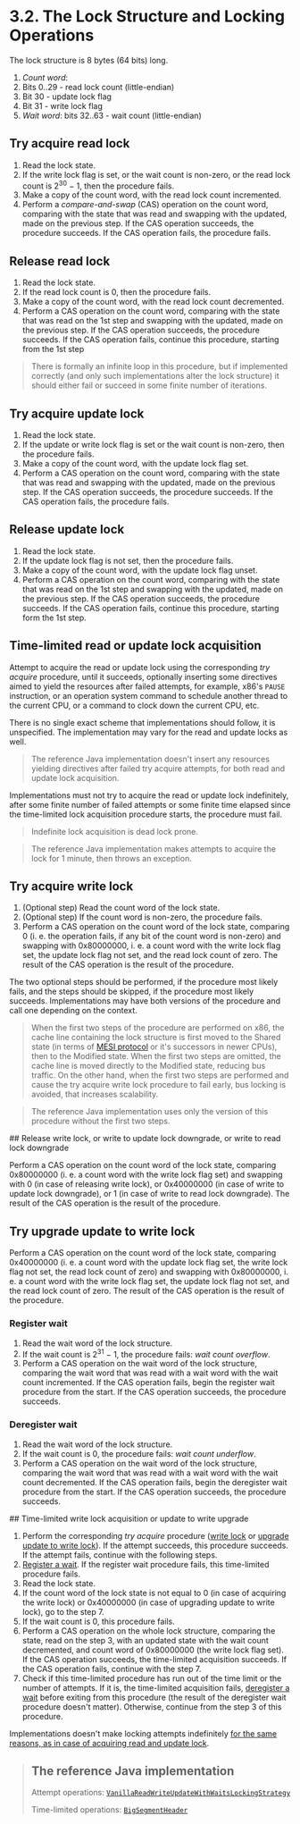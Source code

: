 # 3.2. The Lock Structure and Locking Operations

The lock structure is 8 bytes (64 bits) long.

 1. *Count word*:
  1. Bits 0..29 - read lock count (little-endian)
  2. Bit 30 - update lock flag
  3. Bit 31 - write lock flag
 2. *Wait word*: bits 32..63 - wait count (little-endian)

## Try acquire read lock

 1. Read the lock state.
 2. If the write lock flag is set, or the wait count is non-zero, or the read lock count is
 2<sup>30</sup> &minus; 1, then the procedure fails.
 3. Make a copy of the count word, with the read lock count incremented.
 4. Perform a *compare-and-swap* (CAS) operation on the count word, comparing with the state that
 was read and swapping with the updated, made on the previous step. If the CAS operation succeeds,
 the procedure succeeds. If the CAS operation fails, the procedure fails.

## Release read lock

 1. Read the lock state.
 2. If the read lock count is 0, then the procedure fails.
 3. Make a copy of the count word, with the read lock count decremented.
 4. Perform a CAS operation on the count word, comparing with the state that was read on the 1st
 step and swapping with the updated, made on the previous step. If the CAS operation succeeds,
 the procedure succeeds. If the CAS operation fails, continue this procedure, starting from the 1st
 step

> There is formally an infinite loop in this procedure, but if implemented correctly (and only
> such implementations alter the lock structure) it should either fail or succeed in some finite
> number of iterations.

## Try acquire update lock

 1. Read the lock state.
 2. If the update or write lock flag is set or the wait count is non-zero, then the procedure fails.
 3. Make a copy of the count word, with the update lock flag set.
 4. Perform a CAS operation on the count word, comparing with the state that was read and swapping
 with the updated, made on the previous step. If the CAS operation succeeds, the procedure succeeds.
 If the CAS operation fails, the procedure fails.

## Release update lock

 1. Read the lock state.
 2. If the update lock flag is not set, then the procedure fails.
 3. Make a copy of the count word, with the update lock flag unset.
 4. Perform a CAS operation on the count word, comparing with the state that was read on the 1st
 step and swapping with the updated, made on the previous step. If the CAS operation succeeds, the
 procedure succeeds. If the CAS operation fails, continue this procedure, starting form the 1st
 step.

## Time-limited read or update lock acquisition

Attempt to acquire the read or update lock using the corresponding *try acquire* procedure, until it
succeeds, optionally inserting some directives aimed to yield the resources after failed attempts,
for example, x86's `PAUSE` instruction, or an operation system command to schedule another thread to
the current CPU, or a command to clock down the current CPU, etc.

There is no single exact scheme that implementations should follow, it is unspecified. The
implementation may vary for the read and update locks as well.

> The reference Java implementation doesn't insert any resources yielding directives after failed
> try acquire attempts, for both read and update lock acquisition.

Implementations must not try to acquire the read or update lock indefinitely, after some finite
number of failed attempts or some finite time elapsed since the time-limited lock acquisition
procedure starts, the procedure must fail.

> Indefinite lock acquisition is dead lock prone.

> The reference Java implementation makes attempts to acquire the lock for 1 minute, then throws
> an exception.

## Try acquire write lock

 1. (Optional step) Read the count word of the lock state.
 2. (Optional step) If the count word is non-zero, the procedure fails.
 3. Perform a CAS operation on the count word of the lock state, comparing 0 (i. e. the operation
 fails, if any bit of the count word is non-zero) and swapping with 0x80000000, i. e. a count word
 with the write lock flag set, the update lock flag not set, and the read lock count of zero. The
 result of the CAS operation is the result of the procedure.

The two optional steps should be performed, if the procedure most likely fails, and the steps should
be skipped, if the procedure most likely succeeds. Implementations may have both versions of the
procedure and call one depending on the context.

> When the first two steps of the procedure are performed on x86, the cache line containing the lock
> structure is first moved to the Shared state (in terms of [MESI protocol](
> https://en.wikipedia.org/wiki/MESI_protocol) or it's successors in newer CPUs), then to the
> Modified state. When the first two steps are omitted, the cache line is moved directly to the
> Modified state, reducing bus traffic. On the other hand, when the first two steps are performed
> and cause the try acquire write lock procedure to fail early, bus locking is avoided, that
> increases scalability.

> The reference Java implementation uses only the version of this procedure without the first two
> steps.

<a name="release-write-lock" />
<a name="write-to-update-lock-downgrade" />
<a name="write-to-read-lock-downgrade" />
## Release write lock, or write to update lock downgrade, or write to read lock downgrade

Perform a CAS operation on the count word of the lock state, comparing 0x80000000 (i. e. a count
word with the write lock flag set) and swapping with 0 (in case of releasing write lock), or
0x40000000 (in case of write to update lock downgrade), or 1 (in case of write to read lock
downgrade). The result of the CAS operation is the result of the procedure.

## Try upgrade update to write lock

Perform a CAS operation on the count word of the lock state, comparing 0x40000000 (i. e. a count
word with the update lock flag set, the write lock flag not set, the read lock count of zero) and
swapping with 0x80000000, i. e. a count word with the write lock flag set, the update lock flag not
set, and the read lock count of zero. The result of the CAS operation is the result of the
procedure.

### Register wait

 1. Read the wait word of the lock structure.
 2. If the wait count is 2<sup>31</sup> &minus; 1, the procedure fails: *wait count overflow*.
 3. Perform a CAS operation on the wait word of the lock structure, comparing the wait word that was
 read with a wait word with the wait count incremented. If the CAS operation fails, begin the
 register wait procedure from the start. If the CAS operation succeeds, the procedure succeeds.

### Deregister wait

 1. Read the wait word of the lock structure.
 2. If the wait count is 0, the procedure fails: *wait count underflow*.
 3. Perform a CAS operation on the wait word of the lock structure, comparing the wait word that was
 read with a wait word with the wait count decremented. If the CAS operation fails, begin the
 deregister wait procedure from the start. If the CAS operation succeeds, the procedure succeeds.

<a name="time-limited-write-lock-acquisition" />
<a name="time-limited-update-to-write-lock-upgrade" />
## Time-limited write lock acquisition or update to write upgrade

 1. Perform the corresponding *try acquire* procedure ([write lock](#try-acquire-write-lock) or
 [upgrade update to write lock](#try-upgrade-update-to-write-lock)). If the attempt succeeds, this
 procedure succeeds. If the attempt fails, continue with the following steps.
 2. [Register a wait](#register-wait). If the register wait procedure fails, this time-limited
 procedure fails.
 3. Read the lock state.
 4. If the count word of the lock state is not equal to 0 (in case of acquiring the write lock) or
 0x40000000 (in case of upgrading update to write lock), go to the step 7.
 5. If the wait count is 0, this procedure fails.
 6. Perform a CAS operation on the whole lock structure, comparing the state, read on the step 3,
 with an updated state with the wait count decremented, and count word of 0x80000000 (the write lock
 flag set). If the CAS operation succeeds, the time-limited acquisition succeeds. If the CAS
 operation fails, continue with the step 7.
 7. Check if this time-limited procedure has run out of the time limit or the number of attempts.
 If it is, the time-limited acquisition fails, [deregister a wait](#deregister-wait) before exiting
 from this procedure (the result of the deregister wait procedure doesn't matter). Otherwise,
 continue from the step 3 of this procedure.

Implementations doesn't make locking attempts indefinitely [for the same reasons, as in case of
acquiring read and update lock](#time-limited-read-or-update-lock-acquisition).

> ## The reference Java implementation
>
> Attempt operations: [`VanillaReadWriteUpdateWithWaitsLockingStrategy`](
> https://github.com/OpenHFT/Chronicle-Algorithms/blob/master/src/main/java/net/openhft/chronicle/algo/locks/VanillaReadWriteUpdateWithWaitsLockingStrategy.java)
>
> Time-limited operations: [`BigSegmentHeader`](
> ../src/main/java/net/openhft/chronicle/hash/impl/BigSegmentHeader.java)
